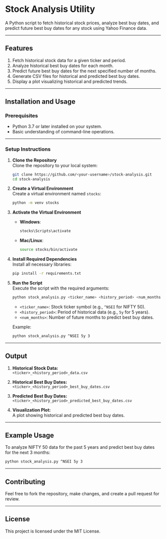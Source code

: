# Stock Analysis Utility

A Python script to fetch historical stock prices, analyze best buy dates, and predict future best buy dates for any stock using Yahoo Finance data.

---

## Features

1. Fetch historical stock data for a given ticker and period.
2. Analyze historical best buy dates for each month.
3. Predict future best buy dates for the next specified number of months.
4. Generate CSV files for historical and predicted best buy dates.
5. Display a plot visualizing historical and predicted trends.

---

## Installation and Usage

### Prerequisites

- Python 3.7 or later installed on your system.
- Basic understanding of command-line operations.

---

### Setup Instructions

1. **Clone the Repository**  
   Clone the repository to your local system:
   ```bash
   git clone https://github.com/<your-username>/stock-analysis.git
   cd stock-analysis
   ```

2. **Create a Virtual Environment**  
   Create a virtual environment named `stocks`:
   ```bash
   python -m venv stocks
   ```

3. **Activate the Virtual Environment**
   - **Windows**:
     ```bash
     stocks\Scripts\activate
     ```
   - **Mac/Linux**:
     ```bash
     source stocks/bin/activate
     ```

4. **Install Required Dependencies**  
   Install all necessary libraries:
   ```bash
   pip install -r requirements.txt
   ```

5. **Run the Script**  
   Execute the script with the required arguments:
   ```bash
   python stock_analysis.py <ticker_name> <history_period> <num_months>
   ```
   - `<ticker_name>`: Stock ticker symbol (e.g., `^NSEI` for NIFTY 50).
   - `<history_period>`: Period of historical data (e.g., `5y` for 5 years).
   - `<num_months>`: Number of future months to predict best buy dates.

   Example:
   ```bash
   python stock_analysis.py ^NSEI 5y 3
   ```

---

## Output

1. **Historical Stock Data:**  
   `<ticker>_<history_period>_data.csv`

2. **Historical Best Buy Dates:**  
   `<ticker>_<history_period>_best_buy_dates.csv`

3. **Predicted Best Buy Dates:**  
   `<ticker>_<history_period>_predicted_best_buy_dates.csv`

4. **Visualization Plot:**  
   A plot showing historical and predicted best buy dates.

---

## Example Usage

To analyze NIFTY 50 data for the past 5 years and predict best buy dates for the next 3 months:
```bash
python stock_analysis.py ^NSEI 5y 3
```

---

## Contributing

Feel free to fork the repository, make changes, and create a pull request for review.

---

## License

This project is licensed under the MIT License.